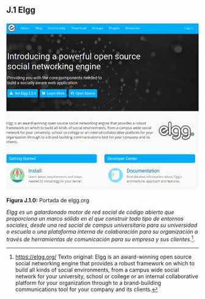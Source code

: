 ## J.1 Elgg

### ![image alt text](image_0.png)

**Figura J.1.0:** Portada de elgg.org

*Elgg es un galardonado motor de red social de código abierto que proporciona un marco sólido en el que construir todo tipo de entornos sociales, desde una red social de campus universitario para su universidad o escuela o una plataforma interna de colaboración para su organización a través de herramientas de comunicación para su empresa y sus clientes.*[^1]. 

[^1]: https://elgg.org/
Texto original:  Elgg is an award-winning open source social networking engine that provides a robust framework on which to build all kinds of social environments, from a campus wide social network for your university, school or college or an internal collaborative platform for your organization through to a brand-building communications tool for your company and its clients.


